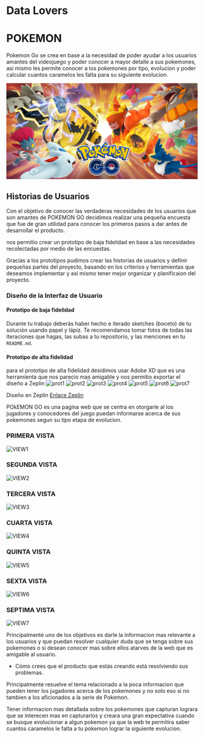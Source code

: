 # Data Lovers 
# POKEMON
Pokemon Go se crea en base a la necesidad de poder ayudar a los usuarios amantes del videojuego y poder conocer a mayor detalle a sus pokemones, asi  mismo les permite conocer a los pokemones por tipo, evolucion y poder calcular cuantos caramelos les falta para su siguiente evolucion.

![PokemonGo](src/img/imgSlider/Slider3.jpg)
## Historias de Usuarios

Con el objetivo de conocer las verdaderas necesidades de los usuarios que son amantes de POKEMON
GO decidimos realizar una pequeña encuesta que fue de gran utilidad para conocer los primeros pasos
a dar antes de desarrollar el producto.

nos permitio crear un prototipo de baja fidelidad en base a las necesidades recolectadas por medio
de las encuestas.

Gracias a los prototipos pudimos crear las historias de usuarios y definir pequeñas partes del proyecto, basando en los criterios y herramientas que deseamos implementar y asi mismo tener mejor organizar y planificaion del proyecto.

### Diseño de la Interfaz de Usuario

#### Prototipo de baja fidelidad

Durante tu trabajo deberás haber hecho e iterado sketches (boceto) de tu
solución usando papel y lápiz. Te recomendamos tomar fotos de todas las
iteraciones que hagas, las subas a tu repositorio, y las menciones en tu
`README.md`.

#### Prototipo de alta fidelidad
para el prototipo de alta fidelidad desidimos usar Adobe XD que es una herramienta que nos parecio mas amigable y nos permitio exportar el diseño a Zeplin
![prot1](imgReadme/prot1)
![prot2](imgReadme/prot2)
![prot3](imgReadme/prot3)
![prot4](imgReadme/prot4)
![prot5](imgReadme/prot5)
![prot6](imgReadme/prot6)
![prot7](imgReadme/prot7)

Diseño en Zeplin [Enlace Zeplin](https://zpl.io/bLP84JB)

POkEMON GO es una pagina web que se centra en otorgarle al los jugadores y conocedores del juego puedan informarse acerca de sus pokemones segun su tipo etapa de evolucion.
### PRIMERA VISTA
![VIEW1](imgReadme/view1)
### SEGUNDA VISTA
![VIEW2](imgReadme/view2)
### TERCERA VISTA
![VIEW3](imgReadme/view3)
### CUARTA VISTA
![VIEW4](imgReadme/view4)
### QUINTA VISTA
![VIEW5](imgReadme/view5)
### SEXTA VISTA
![VIEW6](imgReadme/view6)
### SEPTIMA VISTA
![VIEW7](imgReadme/view7)



Principalmente uno de los objetivos es darle la informacion mas relevante a los usuarios y que puedan resolver cualquier duda que se tenga sobre sus pokemones o si desean conocer mas sobre ellos atarves de la web que es amigable al usuario.

- Cómo crees que el producto que estás creando está resolviendo sus problemas.

Principalmente resuelve el tema relacionado a la poca informacion que pueden tener los jugadores acerca de los pokemones y no solo eso si no tambien a los aficionados a la serie de Pokemon.

Tener informacion mas detallada sobre los pokemones que capturan lograra que se interecen mas en capturarlos y creara una gran expectativa cuando se busque evolucionar a algun pokemon ya que la web te permitira saber cuantos caramelos le falta a tu pokemon lograr la siguiente evolucion. 


